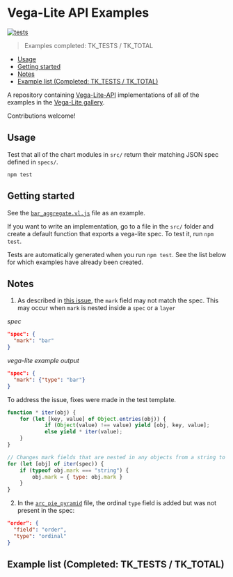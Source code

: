 Vega-Lite API Examples
===
[![tests](https://github.com/mhkeller/vega-lite-api-examples/actions/workflows/node.js.yml/badge.svg)](https://github.com/mhkeller/vega-lite-api-examples/actions/workflows/node.js.yml)

> Examples completed: TK_TESTS / TK_TOTAL

- [Usage](#usage)
- [Getting started](#getting-started)
- [Notes](#notes)
- [Example list (Completed: TK\_TESTS / TK\_TOTAL)](#example-list-completed-tk_tests--tk_total)

A repository containing [Vega-Lite-API](https://vega.github.io/vega-lite-api/) implementations of all of the examples in the [Vega-Lite gallery](https://vega.github.io/vega-lite/examples/).

Contributions welcome!

## Usage

Test that all of the chart modules in `src/` return their matching JSON spec defined in `specs/`.

```
npm test
```

## Getting started

See the [`bar_aggregate.vl.js`](./src/bar_aggregate.vl.js) file as an example.

If you want to write an implementation, go to a file in the `src/` folder and create a default function that exports a vega-lite spec. To test it, run `npm test`.

Tests are automatically generated when you run `npm test`. See the list below for which examples have already been created.

## Notes

1. As described in [this issue](https://github.com/vega/vega-lite-api/issues/440), the `mark` field may not match the spec. This may occur when `mark` is nested inside a `spec` or a `layer`

_spec_
```json
"spec": {
  "mark": "bar"
}
```

_vega-lite example output_
```json
"spec": {
  "mark": {"type": "bar"}
}
```

To address the issue, fixes were made in the test template.

```js
function * iter(obj) {
	for (let [key, value] of Object.entries(obj)) {
			if (Object(value) !== value) yield [obj, key, value];
			else yield * iter(value);
	}
}

// Changes mark fields that are nested in any objects from a string to an object, which is what vega-lite-api creates
for (let [obj] of iter(spec)) {
	if (typeof obj.mark === "string") {
		obj.mark = { type: obj.mark } 
	}
}
```
2. In the [`arc_pie_pyramid`](src/arc_pie_pyramid.vl.js) file, the ordinal `type` field is added but was not present in the spec: 

```json
"order": {
  "field": "order",
  "type": "ordinal"
}
```

## Example list (Completed: TK_TESTS / TK_TOTAL)
